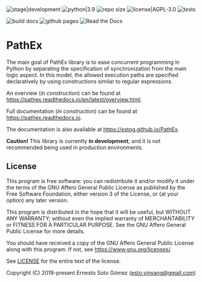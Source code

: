 ![stage|development](https://img.shields.io/badge/stage-development-red) ![python|3.9](https://img.shields.io/badge/python-3.9-blue) ![repo size](https://img.shields.io/github/repo-size/EStog/PathEx) ![license|AGPL-3.0](https://img.shields.io/github/license/EStog/PathEx) ![tests](https://github.com/EStog/PathEx/actions/workflows/tests.yml/badge.svg)

![build docs](https://github.com/EStog/PathEx/actions/workflows/docs.yml/badge.svg) ![github pages](https://img.shields.io/github/deployments/estog/pathex/github-pages?label=github%20pages) ![Read the Docs](https://img.shields.io/readthedocs/pathex?label=readthedocs)

# PathEx

The main goal of PathEx library is to ease concurrent programming in Python by separating the specification of synchronization from the main logic aspect. In this model, the allowed execution paths are specified declaratively by using constructions similar to regular expressions.

An overview (*in construction*) can be found at https://pathex.readthedocs.io/en/latest/overview.html.

Full documentation (*in construction*) can be found at https://pathex.readthedocs.io.

The documentation is also available at https://estog.github.io/PathEx.

**Caution!** This library is currently **in development**, and it is not recommended being used in production environments.

## License

This program is free software: you can redistribute it and/or modify
it under the terms of the GNU Affero General Public License as published
by the Free Software Foundation, either version 3 of the License, or
(at your option) any later version.

This program is distributed in the hope that it will be useful,
but WITHOUT ANY WARRANTY; without even the implied warranty of
MERCHANTABILITY or FITNESS FOR A PARTICULAR PURPOSE.  See the
GNU Affero General Public License for more details.

You should have received a copy of the GNU Affero General Public License
along with this program.  If not, see https://www.gnu.org/licenses/.

See [LICENSE](LICENSE) for the entire text of the license.

Copyright (C) 2019-present Ernesto Soto Gómez (esto.yinyang@gmail.com)
